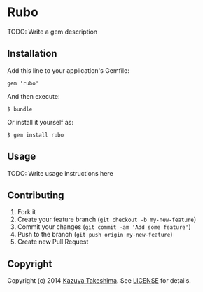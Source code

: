# Rubo

TODO: Write a gem description

## Installation

Add this line to your application's Gemfile:

    gem 'rubo'

And then execute:

    $ bundle

Or install it yourself as:

    $ gem install rubo

## Usage

TODO: Write usage instructions here

## Contributing

1. Fork it
2. Create your feature branch (`git checkout -b my-new-feature`)
3. Commit your changes (`git commit -am 'Add some feature'`)
4. Push to the branch (`git push origin my-new-feature`)
5. Create new Pull Request

## Copyright

Copyright (c) 2014 [Kazuya Takeshima](mailto:mail@mitukiii.jp). See [LICENSE][license] for details.

[license]: LICENSE.md
